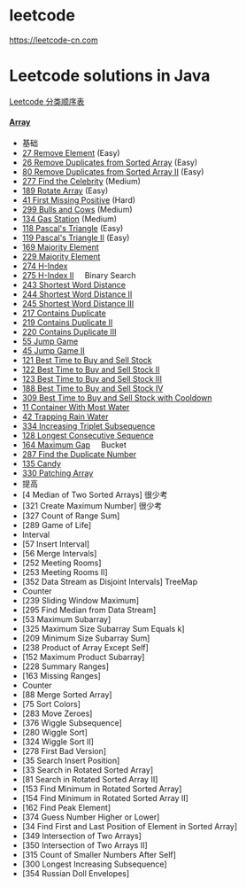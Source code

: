 # leetcode
https://leetcode-cn.com
# Leetcode solutions in Java
[Leetcode 分类顺序表](https://cspiration.com/leetcodeClassification) 
#### [Array](problems/src/array)

- 基础
- [27	Remove Element](problems/src/array/RemoveElement.java) (Easy)
- [26	Remove Duplicates from Sorted Array](problems/src/array/RemoveDuplicatesfromSortedArray.java) (Easy)
- [80	Remove Duplicates from Sorted Array II](problems/src/array/RemoveDuplicatesfromSortedArray.java) (Easy)
- [277	Find the Celebrity](problems/src/array/FindtheCelebrity.java) (Medium)
- [189	Rotate Array](problems/src/array/RotateArray.java) (Easy)
- [41	First Missing Positive](problems/src/array/FirstMissingPositive.java) (Hard)
- [299	Bulls and Cows](problems/src/array/BullsandCows.java)	(Medium)
- [134	Gas Station](problems/src/array/GasStation.java) (Medium)
- [118	Pascal's Triangle](problems/src/array/PascalTriangle.java) (Easy)
- [119	Pascal's Triangle II](problems/src/array/PascalTriangleII.java) (Easy)
- [169	Majority Element](problems/src/array/FindtheCelebrity.java)
- [229	Majority Element](problems/src/array/FindtheCelebrity.java)
- [274	H-Index](problems/src/array/FindtheCelebrity.java)
- [275	H-Index II](problems/src/array/FindtheCelebrity.java) &nbsp; &nbsp; Binary Search
- [243	Shortest Word Distance](problems/src/array/FindtheCelebrity.java)
- [244	Shortest Word Distance II](problems/src/array/FindtheCelebrity.java)
- [245	Shortest Word Distance III](problems/src/array/FindtheCelebrity.java)
- [217	Contains Duplicate](problems/src/array/FindtheCelebrity.java)
- [219	Contains Duplicate II](problems/src/array/FindtheCelebrity.java)
- [220	Contains Duplicate III](problems/src/array/FindtheCelebrity.java)
- [55	Jump Game](problems/src/array/FindtheCelebrity.java)
- [45	Jump Game II](problems/src/array/FindtheCelebrity.java)
- [121	Best Time to Buy and Sell Stock](problems/src/array/FindtheCelebrity.java)
- [122	Best Time to Buy and Sell Stock II](problems/src/array/FindtheCelebrity.java)
- [123	Best Time to Buy and Sell Stock III](problems/src/array/FindtheCelebrity.java)
- [188	Best Time to Buy and Sell Stock IV](problems/src/array/FindtheCelebrity.java)
- [309	Best Time to Buy and Sell Stock with Cooldown](problems/src/array/FindtheCelebrity.java)	
- [11	Container With Most Water](problems/src/array/FindtheCelebrity.java)
- [42	Trapping Rain Water](problems/src/array/FindtheCelebrity.java)
- [334	Increasing Triplet Subsequence](problems/src/array/FindtheCelebrity.java)
- [128	Longest Consecutive Sequence](problems/src/array/FindtheCelebrity.java)
- [164	Maximum Gap](problems/src/array/FindtheCelebrity.java) &nbsp; &nbsp;  Bucket
- [287	Find the Duplicate Number](problems/src/array/FindtheCelebrity.java)
- [135	Candy](problems/src/array/FindtheCelebrity.java)
- [330	Patching Array](problems/src/array/FindtheCelebrity.java)
- 提高
- [4	Median of Two Sorted Arrays]		很少考
- [321	Create Maximum Number]		很少考
- [327	Count of Range Sum]
- [289	Game of Life]
- Interval
- [57	Insert Interval]
- [56	Merge Intervals]
- [252	Meeting Rooms]
- [253	Meeting Rooms II]
- [352	Data Stream as Disjoint Intervals]	TreeMap
- Counter
- [239	Sliding Window Maximum]
- [295	Find Median from Data Stream]
- [53	Maximum Subarray]
- [325	Maximum Size Subarray Sum Equals k]
- [209	Minimum Size Subarray Sum]
- [238	Product of Array Except Self]
- [152	Maximum Product Subarray]
- [228	Summary Ranges]
- [163	Missing Ranges]
- Counter
- [88	Merge Sorted Array]
- [75	Sort Colors]
- [283	Move Zeroes]
- [376	Wiggle Subsequence]
- [280	Wiggle Sort]
- [324	Wiggle Sort II]
- [278	First Bad Version]
- [35	Search Insert Position]
- [33	Search in Rotated Sorted Array]
- [81	Search in Rotated Sorted Array II]
- [153	Find Minimum in Rotated Sorted Array]
- [154	Find Minimum in Rotated Sorted Array II]
- [162	Find Peak Element]
- [374	Guess Number Higher or Lower]
- [34	Find First and Last Position of Element in Sorted Array]
- [349	Intersection of Two Arrays]
- [350	Intersection of Two Arrays II]
- [315	Count of Smaller Numbers After Self]
- [300	Longest Increasing Subsequence]
- [354	Russian Doll Envelopes]






